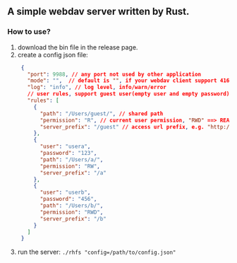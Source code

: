 ## A simple webdav server written by Rust.


### How to use?

1. download the bin file in the release page.
2. create a config json file:
   ```json
    {
      "port": 9988, // any port not used by other application
      "mode": "",  // default is "", if your webdav client support 416 http code, you can set it "dev"
      "log": "info", // log level, info/warn/error
      // user rules, support guest user(empty user and empty password) and basic auth user
      "rules": [
        {
          "path": "/Users/guest/", // shared path
          "permission": "R", // current user permission, "RWD" ==> READ/WRITE/DELETE
          "server_prefix": "/guest" // access url prefix, e.g. "http://192.168.2.2:9988/webdav-guest"
        },
        {
          "user": "usera",
          "password": "123",
          "path": "/Users/a/",
          "permission": "RW",
          "server_prefix": "/a"
        },
        {
          "user": "userb",
          "password": "456",
          "path": "/Users/b/",
          "permission": "RWD",
          "server_prefix": "/b"
        }
      ]
    }
   ```
3. run the server: `./rhfs "config=/path/to/config.json"`
